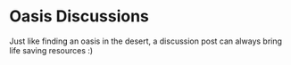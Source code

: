 # Oasis Discussions
Just like finding an oasis in the desert, a discussion post can always bring life saving resources :)
